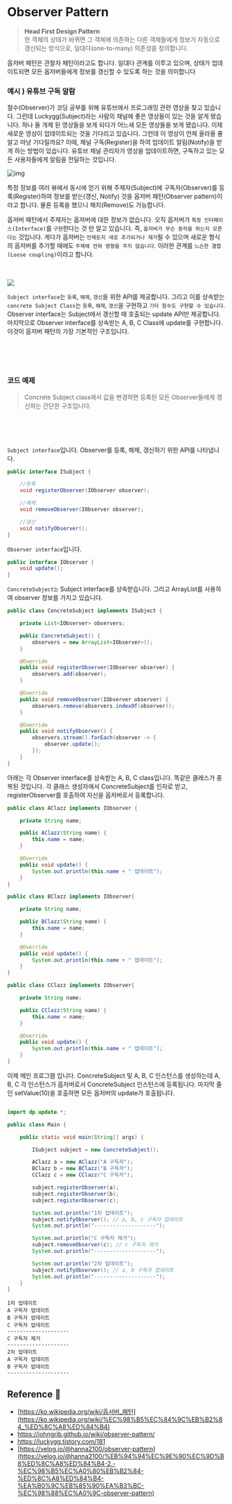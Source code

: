 # Observer Pattern

>**Head First Design Pattern**<br/>
>한 객체의 상태가 바뀌면 그 객체에 의존하는 다른 객체들에게 정보가 자동으로 갱신되는 방식으로, 일대다(one-to-many) 의존성을 정의합니다.

옵저버 패턴은 관찰자 패턴이라고도 합니다.
일대다 관계를 이루고 있으며, 상태가 업데이트되면 모든 옵저버들에게 정보를 갱신할 수 있도록 하는 것을 의미합니다


### 예시 ) 유튜브 구독 알람

철수(Observer)가 코딩 공부를 위해 유튜브에서 프로그래밍 관련 영상을 찾고 있습니다. 
그런데 Luckygg(Subject)라는 사람의 채널에 좋은 영상들이 있는 것을 알게 됐습니다. 
하나 둘 개제 된 영상들을 보게 되다가 어느새 모든 영상들을 보게 됐습니다. 
이제 새로운 영상이 업데이트되는 것을 기다리고 있습니다. 그런데 이 영상이 언제 올라올 줄 알고 마냥 기다릴까요? 
이때, 채널 구독(Register)을 하여 업데이트 알림(Notify)을 받게 하는 방법이 있습니다. 
유튜브 채널 관리자가 영상을 업데이트하면, 구독하고 있는 모든 사용자들에게 알림을 전달하는 것입니다.

![img](img.png)

특정 정보를 여러 뷰에서 동시에 얻기 위해 
주제자(Subject)에 구독자(Observer)를 등록(Register)하여 정보를 받는(갱신, Notify) 것을 옵저버 패턴(Observer pattern)이라고 합니다. 
물론 등록을 했으니 해지(Remove)도 가능합니다.

옵저버 패턴에서 주제자는 옵저버에 대한 정보가 없습니다. 오직 옵저버가 `특정 인터페이스(Interface)`를 `구현`한다는 것 만 알고 있습니다. 즉, `옵저버가 무슨 동작을 하는지 모른다는` 것입니다. 게다가 옵저버는 `언제든지 새로 추가되거나 제거`될 수 있으며 새로운 형식의 옵저버를 추가할 때에도 `주제에 전혀 영향을 주지 않습니다`. 이러한 관계를 `느슨한 결합(Loose coupling)`이라고 합니다.

　


![](img_1.png)

`Subject interface`는 `등록`, `해제`, `갱신`을 위한 API를 제공합니다. 
그리고 이를 상속받는 `concrete Subject Class`는 `등록`, `해제`, `갱신`을 구현하고 `기타 함수도 구현할 수 있습니다`. 
Observer interface는 Subject에서 갱신할 때 호출되는 update API만 제공합니다. 
마지막으로 Observer interface를 상속받는 A, B, C Class에 update를 구현합니다. 이것이 옵저버 패턴의 가장 기본적인 구조입니다.

　

　

### 코드 예제

>Concrete Subject class에서 값을 변경하면 등록된 모든 Observer들에게 갱신하는 간단한 구조입니다.


　

　


`Subject interface`입니다. Observer를 등록, 해제, 갱신하기 위한 API를 나타냅니다.
```java
public interface ISubject {

    //등록
    void registerObserver(IObserver observer);

    //해제
    void removeObserver(IObserver observer);

    //갱신
    void notifyObserver();
}
```




`Observer interface`입니다.
```java
public interface IObserver {
    void update();
}
```



`ConcreteSubject는` Subject interface를 상속받습니다. 그리고 ArrayList를 사용하여 observer 정보를 가지고 있습니다.
```java
public class ConcreteSubject implements ISubject {

    private List<IObserver> observers;

    public ConcreteSubject() {
        observers = new ArrayList<IObserver>();
    }

    @Override
    public void registerObserver(IObserver observer) {
        observers.add(observer);
    }

    @Override
    public void removeObserver(IObserver observer) {
        observers.remove(observers.indexOf(observer));
    }

    @Override
    public void notifyObserver() {
        observers.stream().forEach(observer -> {
            observer.update();
        });
    }
}
```


아래는 각 Observer interface를 상속받는 A, B, C class입니다. 똑같은 클래스가 중복된 것입니다. 각 클래스 생성자에서 ConcreteSubject를 인자로 받고, registerObserver를 호출하여 자신을 옵저버로서 등록합니다.
```java
public class AClazz implements IObserver {

    private String name;

    public AClazz(String name) {
        this.name = name;
    }

    @Override
    public void update() {
        System.out.println(this.name + " 업데이트");
    }
}

public class BClazz implements IObserver{

    private String name;

    public BClazz(String name) {
        this.name = name;
    }

    @Override
    public void update() {
        System.out.println(this.name + " 업데이트");
    }
}

public class CClazz implements IObserver{

    private String name;

    public CClazz(String name) {
        this.name = name;
    }

    @Override
    public void update() {
        System.out.println(this.name + " 업데이트");
    }
}
```


이제 메인 프로그램 입니다. ConcreteSubject 및 A, B, C 인스턴스를 생성하는데 A, B, C 각 인스턴스가 옵저버로서 ConcreteSubject 인스턴스에 등록됩니다. 마지막 줄인 setValue(10)을 호출하면 모든 옵저버의 update가 호출됩니다.

```java

import dp.update.*;

public class Main {

    public static void main(String[] args) {

        ISubject subject = new ConcreteSubject();

        AClazz a = new AClazz("A 구독자");
        BClazz b = new BClazz("B 구독자");
        CClazz c = new CClazz("C 구독자");

        subject.registerObserver(a);
        subject.registerObserver(b);
        subject.registerObserver(c);

        System.out.println("1차 업데이트");
        subject.notifyObserver(); // a, b, c 구독자 업데이트
        System.out.println("--------------------");

        System.out.println("C 구독자 제거");
        subject.removeObserver(c); // c 구독자 제거
        System.out.println("--------------------");

        System.out.println("2차 업데이트");
        subject.notifyObserver(); // a, b 구독자 업데이트
        System.out.println("--------------------");
    }
}

```
```
1차 업데이트
A 구독자 업데이트
B 구독자 업데이트
C 구독자 업데이트
--------------------
C 구독자 제거
--------------------
2차 업데이트
A 구독자 업데이트
B 구독자 업데이트
--------------------
```


## Reference :pushpin:

- [https://ko.wikipedia.org/wiki/옵서버_패턴](https://ko.wikipedia.org/wiki/%EC%98%B5%EC%84%9C%EB%B2%84_%ED%8C%A8%ED%84%B4)
- https://johngrib.github.io/wiki/observer-pattern/
- https://luckygg.tistory.com/181
- [https://velog.io/@hanna2100/observer-pattern](https://velog.io/@hanna2100/%EB%94%94%EC%9E%90%EC%9D%B8%ED%8C%A8%ED%84%B4-2.-%EC%98%B5%EC%A0%80%EB%B2%84-%ED%8C%A8%ED%84%B4-%EA%B0%9C%EB%85%90%EA%B3%BC-%EC%98%88%EC%A0%9C-observer-pattern)
